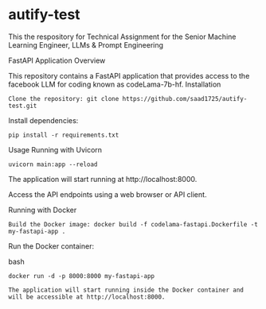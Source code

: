 # autify-test
This the respository for Technical Assignment for the Senior Machine Learning Engineer, LLMs &amp; Prompt Engineering





FastAPI Application
Overview

This repository contains a FastAPI application that provides access to the facebook LLM for coding known as codeLama-7b-hf.
Installation

    Clone the repository: git clone https://github.com/saad1725/autify-test.git

    



Install dependencies:


    pip install -r requirements.txt

Usage
Running with Uvicorn


    uvicorn main:app --reload
    
The application will start running at http://localhost:8000.

Access the API endpoints using a web browser or API client.

Running with Docker

    Build the Docker image: docker build -f codelama-fastapi.Dockerfile -t my-fastapi-app .




Run the Docker container:

bash

    docker run -d -p 8000:8000 my-fastapi-app

    The application will start running inside the Docker container and will be accessible at http://localhost:8000.







